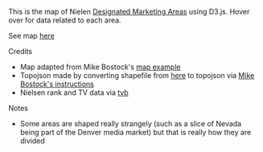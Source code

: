This is the map of Nielen [Designated Marketing Areas](http://en.wikipedia.org/wiki/Media_market) using D3.js. Hover over for data related to each area. 

See map [here](http://bl.ocks.org/simzou/6459889)

Credits

* Map adapted from Mike Bostock's [map example](http://bl.ocks.org/mbostock/2206590)
* Topojson made by converting shapefile from [here](http://geocommons.com/overlays/306767) to topojson via [Mike Bostock's instructions](http://bost.ocks.org/mike/map/)
* Nielsen rank and TV data via [tvb](http://www.tvb.org/media/file/TVB_Market_Profiles_Nielsen_Household_DMA_Ranks2.pdf)

Notes

* Some areas are shaped really strangely (such as a slice of Nevada being part of the Denver media market) but that is really how they are divided 